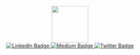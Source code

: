 <div id="header" align="center">
  <img src="https://media.giphy.com/media/M9gbBd9nbDrOTu1Mqx/giphy.gif" width="100"/>
  <div id="badges">
  <a href="https://www.linkedin.com/in/akashmishraa">
    <img src="https://img.shields.io/badge/LinkedIn-blue?style=for-the-badge&logo=linkedin&logoColor=white" alt="LinkedIn Badge"/>
  </a>
  <a href="https://akashmishrahaha.medium.com/">
    <img src="https://img.shields.io/badge/Medium-black?style=for-the-badge&logo=mediume&logoColor=white" alt="Medium Badge"/>
  </a>
  <a href="https://twitter.com/akashmishrahaha">
    <img src="https://img.shields.io/badge/Twitter-blue?style=for-the-badge&logo=twitter&logoColor=white" alt="Twitter Badge"/>
  </a>
</div>

<img src="https://komarev.com/ghpvc/?username=akashmishrahaha&style=flat-square&color=blue" alt=""/>

</div>

